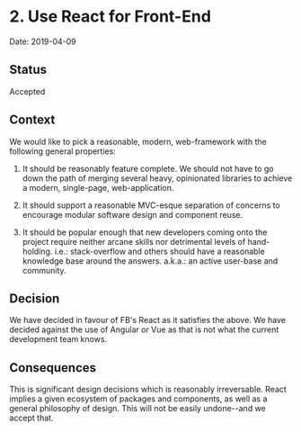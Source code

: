 # 2. Use React for Front-End

Date: 2019-04-09

## Status

Accepted

## Context

We would like to pick a reasonable, modern, web-framework with the following general properties:

1. It should be reasonably feature complete. We should not have to go down the path of merging several heavy, opinionated libraries to achieve a modern, single-page, web-application.

2. It should support a reasonable MVC-esque separation of concerns to encourage modular software design and component reuse.

3. It should be popular enough that new developers coming onto the project require neither arcane skills nor detrimental levels of hand-holding. i.e.: stack-overflow and others should have a reasonable knowledge base around the answers. a.k.a.: an active user-base and community.

## Decision

We have decided in favour of FB's React as it satisfies the above. We have decided against the use of Angular or Vue as that is not what the current development team knows.

## Consequences

This is significant design decisions which is reasonably irreversable. React implies a given ecosystem of packages and components, as well as a general philosophy of design. This will not be easily undone--and we accept that.